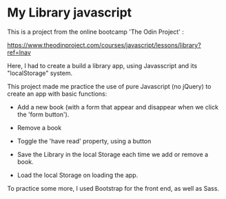 # My Library javascript

This is a project from the online bootcamp 'The Odin Project' :

https://www.theodinproject.com/courses/javascript/lessons/library?ref=lnav

Here, I had to create a build a library app, using Javasscript and its "localStorage" system.

This project made me practice the use of pure Javascript (no jQuery) to create an app with basic functions:

- Add a new book (with a form that appear and disappear when we click the 'form button').

- Remove a book

- Toggle the 'have read' property, using a button

- Save the Library in the local Storage each time we add or remove a book.

- Load the local Storage on loading the app.

To practice some more, I used Bootstrap for the front end, as well as Sass.
